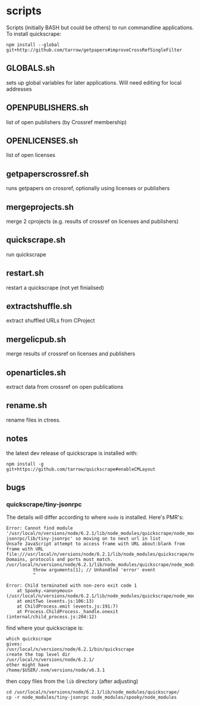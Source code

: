 # scripts

Scripts (initially BASH but could be others) to run commandline applications.
To install quickscrape:
```
npm install --global git+http://github.com/tarrow/getpapers#improveCrossRefSingleFilter
```

## GLOBALS.sh

sets up global variables for later applications. Will need editing for local addresses

## OPENPUBLISHERS.sh

list of open publishers (by Crossref membership)

## OPENLICENSES.sh		

list of open licenses 

## getpaperscrossref.sh

runs getpapers on crossref, optionally using licenses or publishers

## mergeprojects.sh

merge 2 cprojects (e.g. results of crossref on licenses and publishers)

## quickscrape.sh

run quickscrape

## restart.sh

restart a quickscrape (not yet finialised)

## extractshuffle.sh

extract shuffled URLs from CProject

## mergelicpub.sh

merge results of crossref on licenses and publishers

## openarticles.sh

extract data from crossref on open publications

## rename.sh

rename files in ctrees.

## notes

the latest dev release of quickscrape is installed with:
```
npm install -g git+https://github.com/tarrow/quickscrape#enableCMLayout
```

## bugs

### quickscrape/tiny-jsonrpc 

The details will differ according to where `node` is installed. Here's PMR's:
```
Error: Cannot find module '/usr/local/n/versions/node/6.2.1/lib/node_modules/quickscrape/node_modules/spooky/lib/../node_modules/tiny-jsonrpc/lib/tiny-jsonrpc' so moving on to next url in list
Unsafe JavaScript attempt to access frame with URL about:blank from frame with URL file:///usr/local/n/versions/node/6.2.1/lib/node_modules/quickscrape/node_modules/casperjs/bin/bootstrap.js. Domains, protocols and ports must match.
/usr/local/n/versions/node/6.2.1/lib/node_modules/quickscrape/node_modules/eventemitter2/lib/eventemitter2.js:290
          throw arguments[1]; // Unhandled 'error' event
          ^

Error: Child terminated with non-zero exit code 1
    at Spooky.<anonymous> (/usr/local/n/versions/node/6.2.1/lib/node_modules/quickscrape/node_modules/spooky/lib/spooky.js:210:17)
    at emitTwo (events.js:106:13)
    at ChildProcess.emit (events.js:191:7)
    at Process.ChildProcess._handle.onexit (internal/child_process.js:204:12)
```
find where your quickscrape is:
```
which quickscrape
gives:
/usr/local/n/versions/node/6.2.1/bin/quickscrape
create the top level dir 
/usr/local/n/versions/node/6.2.1/
other might have 
/home/$USER/.nvm/versions/node/v6.3.1

```
then copy files from the `lib` directory (after adjusting)
```
cd /usr/local/n/versions/node/6.2.1/lib/node_modules/quickscrape/
cp -r node_modules/tiny-jsonrpc node_modules/spooky/node_modules
```

